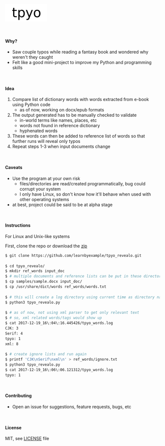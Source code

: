 ![tpyo gif](tpyo.gif)

<br>

#### Why?

* Saw couple typos while reading a fantasy book and wondered why weren't they caught
* Felt like a good mini-project to improve my Python and programming skills

<br>

#### Idea

1. Compare list of dictionary words with words extracted from e-book using Python code
    * as of now, working on docx/epub formats
2. The output generated has to be manually checked to validate
    * in-world terms like names, places, etc
    * words not found in reference dictionary
    * hyphenated words
3. These words can then be added to reference list of words so that further runs will reveal only typos
4. Repeat steps 1-3 when input documents change

<br>

#### Caveats

* Use the program at your own risk
    * files/directories are read/created programmatically, bug could corrupt your system
    * I only have Linux, so don't know how it'll behave when used with other operating systems
* at best, project could be said to be at alpha stage

<br>

#### Instructions

For Linux and Unix-like systems

First, clone the repo or download the [zip](https://github.com/learnbyexample/tpyo_revealo/archive/master.zip)

```bash
$ git clone https://github.com/learnbyexample/tpyo_revealo.git

$ cd tpyo_revealo/
$ mkdir ref_words input_doc
$ # multiple documents and reference lists can be put in these directories
$ cp samples/sample.docx input_doc/
$ cp /usr/share/dict/words ref_words/words.txt

$ # this will create a log directory using current time as directory name
$ python3 tpyo_revealo.py

$ # as of now, not using xml parser to get only relevant text
$ # so, xml related words/tags would show up
$ cat 2017-12-19_16\:04\:16.445426/tpyo_words.log 
CJK: 3
Serif: 4
tpyo: 1
xml: 8

$ # create ignore lists and run again
$ printf 'CJK\nSerif\nxml\n' > ref_words/ignore.txt
$ python3 tpyo_revealo.py
$ cat 2017-12-19_16\:06\:06.121312/tpyo_words.log 
tpyo: 1
```

<br>

#### Contributing

* Open an issue for suggestions, feature requests, bugs, etc

<br>

#### License

MIT, see [LICENSE](./LICENSE) file
